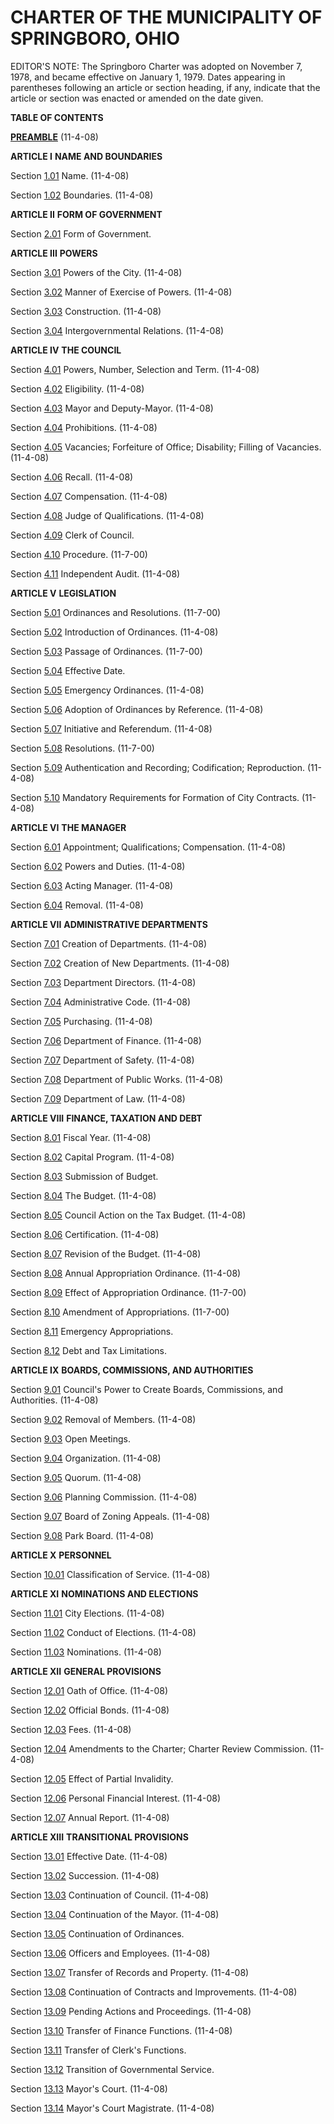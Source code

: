 CHARTER OF THE MUNICIPALITY OF SPRINGBORO, OHIO
===============================================

EDITOR'S NOTE: The Springboro Charter was adopted on November 7, 1978,
and became effective on January 1, 1979. Dates appearing in parentheses
following an article or section heading, if any, indicate that the
article or section was enacted or amended on the date given.

**TABLE OF CONTENTS**

[**PREAMBLE**](13128872.html) (11-4-08)

**ARTICLE I** **NAME AND BOUNDARIES**

Section [1.01](13189982.html) Name. (11-4-08)

Section [1.02](131c751d.html) Boundaries. (11-4-08)

**ARTICLE II** **FORM OF GOVERNMENT**

Section [2.01](1322aea2.html) Form of Government.

**ARTICLE III** **POWERS**

Section [3.01](13291520.html) Powers of the City. (11-4-08)

Section [3.02](132d954d.html) Manner of Exercise of Powers. (11-4-08)

Section [3.03](13312000.html) Construction. (11-4-08)

Section [3.04](13353c76.html) Intergovernmental Relations. (11-4-08)

**ARTICLE IV** **THE COUNCIL**

Section [4.01](133b6446.html) Powers, Number, Selection and Term.
(11-4-08)

Section [4.02](13415efe.html) Eligibility. (11-4-08)

Section [4.03](1346a0c0.html) Mayor and Deputy-Mayor. (11-4-08)

Section [4.04](134cdd6a.html) Prohibitions. (11-4-08)

Section [4.05](1353af4e.html) Vacancies; Forfeiture of Office;
Disability; Filling of Vacancies. (11-4-08)

Section [4.06](135fbce2.html) Recall. (11-4-08)

Section [4.07](1368d53e.html) Compensation. (11-4-08)

Section [4.08](136daf56.html) Judge of Qualifications. (11-4-08)

Section [4.09](137207b9.html) Clerk of Council.

Section [4.10](1377099a.html) Procedure. (11-7-00)

Section [4.11](137d04dc.html) Independent Audit. (11-4-08)

**ARTICLE V** **LEGISLATION**

Section [5.01](138487ff.html) Ordinances and Resolutions. (11-7-00)

Section [5.02](1388ae2c.html) Introduction of Ordinances. (11-4-08)

Section [5.03](138cc427.html) Passage of Ordinances. (11-7-00)

Section [5.04](1391b09c.html) Effective Date.

Section [5.05](139512b4.html) Emergency Ordinances. (11-4-08)

Section [5.06](139a0d3d.html) Adoption of Ordinances by Reference.
(11-4-08)

Section [5.07](139e205d.html) Initiative and Referendum. (11-4-08)

Section [5.08](13a320fb.html) Resolutions. (11-7-00)

Section [5.09](13a76d3c.html) Authentication and Recording;
Codification; Reproduction. (11-4-08)

Section [5.10](13adf2f6.html) Mandatory Requirements for Formation of
City Contracts. (11-4-08)

**ARTICLE VI** **THE MANAGER**

Section [6.01](13b987af.html) Appointment; Qualifications; Compensation.
(11-4-08)

Section [6.02](13bd1f42.html) Powers and Duties. (11-4-08)

Section [6.03](13cc7ea4.html) Acting Manager. (11-4-08)

Section [6.04](13d04eda.html) Removal. (11-4-08)

**ARTICLE VII** **ADMINISTRATIVE DEPARTMENTS**

Section [7.01](13da2e6f.html) Creation of Departments. (11-4-08)

Section [7.02](13df4973.html) Creation of New Departments. (11-4-08)

Section [7.03](13e35385.html) Department Directors. (11-4-08)

Section [7.04](13e7a5e5.html) Administrative Code. (11-4-08)

Section [7.05](13eb6b02.html) Purchasing. (11-4-08)

Section [7.06](13efe609.html) Department of Finance. (11-4-08)

Section [7.07](13f48fb4.html) Department of Safety. (11-4-08)

Section [7.08](13f8f248.html) Department of Public Works. (11-4-08)

Section [7.09](13fcfebc.html) Department of Law. (11-4-08)

**ARTICLE VIII** **FINANCE, TAXATION AND DEBT**

Section [8.01](14027211.html) Fiscal Year. (11-4-08)

Section [8.02](14068197.html) Capital Program. (11-4-08)

Section [8.03](1412deed.html) Submission of Budget.

Section [8.04](14163594.html) The Budget. (11-4-08)

Section [8.05](141a82d0.html) Council Action on the Tax Budget.
(11-4-08)

Section [8.06](14249a75.html) Certification. (11-4-08)

Section [8.07](1428ec8d.html) Revision of the Budget. (11-4-08)

Section [8.08](142c90dc.html) Annual Appropriation Ordinance. (11-4-08)

Section [8.09](1430202e.html) Effect of Appropriation Ordinance.
(11-7-00)

Section [8.10](14342937.html) Amendment of Appropriations. (11-7-00)

Section [8.11](1439e49c.html) Emergency Appropriations.

Section [8.12](143df2da.html) Debt and Tax Limitations.

**ARTICLE IX** **BOARDS, COMMISSIONS, AND AUTHORITIES**

Section [9.01](14437afb.html) Council's Power to Create Boards,
Commissions, and Authorities. (11-4-08)

Section [9.02](144705ed.html) Removal of Members. (11-4-08)

Section [9.03](144b42ec.html) Open Meetings.

Section [9.04](144f7ec7.html) Organization. (11-4-08)

Section [9.05](14531062.html) Quorum. (11-4-08)

Section [9.06](1457009d.html) Planning Commission. (11-4-08)

Section [9.07](145dc9bc.html) Board of Zoning Appeals. (11-4-08)

Section [9.08](14622d18.html) Park Board. (11-4-08)

**ARTICLE X** **PERSONNEL**

Section [10.01](1469e0bc.html) Classification of Service. (11-4-08)

**ARTICLE XI** **NOMINATIONS AND ELECTIONS**

Section [11.01](147e0a1f.html) City Elections. (11-4-08)

Section [11.02](1483162f.html) Conduct of Elections. (11-4-08)

Section [11.03](14879a64.html) Nominations. (11-4-08)

**ARTICLE XII** **GENERAL PROVISIONS**

Section [12.01](148edae3.html) Oath of Office. (11-4-08)

Section [12.02](1495cea4.html) Official Bonds. (11-4-08)

Section [12.03](149a368b.html) Fees. (11-4-08)

Section [12.04](149eb3b5.html) Amendments to the Charter; Charter Review
Commission. (11-4-08)

Section [12.05](14a46039.html) Effect of Partial Invalidity.

Section [12.06](14a85a72.html) Personal Financial Interest. (11-4-08)

Section [12.07](14ac0deb.html) Annual Report. (11-4-08)

**ARTICLE XIII** **TRANSITIONAL PROVISIONS**

Section [13.01](14b2fb0a.html) Effective Date. (11-4-08)

Section [13.02](14b6bb0a.html) Succession. (11-4-08)

Section [13.03](14bb022d.html) Continuation of Council. (11-4-08)

Section [13.04](14bf98c3.html) Continuation of the Mayor. (11-4-08)

Section [13.05](14c30a65.html) Continuation of Ordinances.

Section [13.06](14c7ac3d.html) Officers and Employees. (11-4-08)

Section [13.07](14cd14b3.html) Transfer of Records and Property.
(11-4-08)

Section [13.08](14d1a4bb.html) Continuation of Contracts and
Improvements. (11-4-08)

Section [13.09](14d651d5.html) Pending Actions and Proceedings.
(11-4-08)

Section [13.10](14daa15e.html) Transfer of Finance Functions. (11-4-08)

Section [13.11](14df5d15.html) Transfer of Clerk's Functions.

Section [13.12](14e3834b.html) Transition of Governmental Service.

Section [13.13](14e7acf7.html) Mayor's Court. (11-4-08)

Section [13.14](14eb4ffb.html) Mayor's Court Magistrate. (11-4-08)
